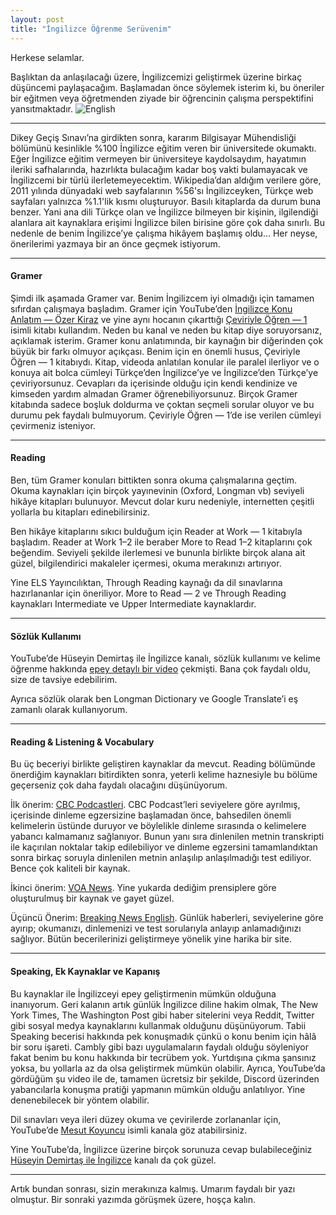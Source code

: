 ```yaml
---
layout: post
title: "İngilizce Öğrenme Serüvenim"
---
```


Herkese selamlar.

Başlıktan da anlaşılacağı üzere, İngilizcemizi geliştirmek üzerine birkaç düşüncemi paylaşacağım. Başlamadan önce söylemek isterim ki, bu öneriler bir eğitmen veya öğretmenden ziyade bir öğrencinin çalışma perspektifini yansıtmaktadır.
![English](https://miro.medium.com/v2/resize:fit:1400/format:webp/1*MLHQ_JEOTyDrLvz3PFCrRw.jpeg)

---

Dikey Geçiş Sınavı’na girdikten sonra, kararım Bilgisayar Mühendisliği bölümünü kesinlikle %100 İngilizce eğitim veren bir üniversitede okumaktı. Eğer İngilizce eğitim vermeyen bir üniversiteye kaydolsaydım, hayatımın ileriki safhalarında, hazırlıkta bulacağım kadar boş vakti bulamayacak ve İngilizcemi bir türlü ilerletemeyecektim. Wikipedia’dan aldığım verilere göre, 2011 yılında dünyadaki web sayfalarının %56'sı İngilizceyken, Türkçe web sayfaları yalnızca %1.1'lik kısmı oluşturuyor. Basılı kitaplarda da durum buna benzer. Yani ana dili Türkçe olan ve İngilizce bilmeyen bir kişinin, ilgilendiği alanlara ait kaynaklara erişimi İngilizce bilen birisine göre çok daha sınırlı. Bu nedenle de benim İngilizce’ye çalışma hikâyem başlamış oldu… Her neyse, önerilerimi yazmaya bir an önce geçmek istiyorum.

---

#### Gramer

Şimdi ilk aşamada Gramer var. Benim İngilizcem iyi olmadığı için tamamen sıfırdan çalışmaya başladım. Gramer için YouTube’den [İngilizce Konu Anlatım — Özer Kiraz](https://www.youtube.com/watch?v=056tP8bGMtg&list=PLp9-shPIqO8OnxLVnrfl_47QRkE0yRLyi&ab_channel=%C4%B0ngilizceKonuAnlat%C4%B1m%C4%B1-%C3%96zerKiraz) ve yine aynı hocanın çıkarttığı [Çeviriyle Öğren — 1](https://www.turengkitap.com/urun/ceviriyle-ogren-nbc/) isimli kitabı kullandım. Neden bu kanal ve neden bu kitap diye soruyorsanız, açıklamak isterim. Gramer konu anlatımında, bir kaynağın bir diğerinden çok büyük bir farkı olmuyor açıkçası. Benim için en önemli husus, Çeviriyle Öğren — 1 kitabıydı. Kitap, videoda anlatılan konular ile paralel ilerliyor ve o konuya ait bolca cümleyi Türkçe’den İngilizce’ye ve İngilizce’den Türkçe’ye çeviriyorsunuz. Cevapları da içerisinde olduğu için kendi kendinize ve kimseden yardım almadan Gramer öğrenebiliyorsunuz. Birçok Gramer kitabında sadece boşluk doldurma ve çoktan seçmeli sorular oluyor ve bu durumu pek faydalı bulmuyorum. Çeviriyle Öğren — 1’de ise verilen cümleyi çevirmeniz isteniyor.

___

#### Reading

Ben, tüm Gramer konuları bittikten sonra okuma çalışmalarına geçtim. Okuma kaynakları için birçok yayınevinin (Oxford, Longman vb) seviyeli hikâye kitapları bulunuyor. Mevcut dolar kuru nedeniyle, internetten çeşitli yollarla bu kitapları edinebilirsiniz.

Ben hikâye kitaplarını sıkıcı bulduğum için Reader at Work — 1 kitabıyla başladım. Reader at Work 1–2 ile beraber More to Read 1–2 kitaplarını çok beğendim. Seviyeli şekilde ilerlemesi ve bununla birlikte birçok alana ait güzel, bilgilendirici makaleler içermesi, okuma merakınızı artırıyor.

Yine ELS Yayıncılıktan, Through Reading kaynağı da dil sınavlarına hazırlananlar için öneriliyor. More to Read — 2 ve Through Reading kaynakları Intermediate ve Upper Intermediate kaynaklardır.

___

#### Sözlük Kullanımı
YouTube’de Hüseyin Demirtaş ile İngilizce kanalı, sözlük kullanımı ve kelime öğrenme hakkında [epey detaylı bir video](https://www.youtube.com/watch?v=XXj90oVxK7w&t=65s&ab_channel=H%C3%BCseyinDemirta%C5%9File%C4%B0ngilizce) çekmişti. Bana çok faydalı oldu, size de tavsiye edebilirim.

Ayrıca sözlük olarak ben Longman Dictionary ve Google Translate’i eş zamanlı olarak kullanıyorum.

___

#### Reading & Listening & Vocabulary

Bu üç beceriyi birlikte geliştiren kaynaklar da mevcut. Reading bölümünde önerdiğim kaynakları bitirdikten sonra, yeterli kelime haznesiyle bu bölüme geçerseniz çok daha faydalı olacağını düşünüyorum.

İlk önerim: [CBC Podcastleri](https://disk.yandex.com.tr/d/X7P8hsDA3GDDff?utm_campaign=DonanimHaber&utm_medium=referral&utm_source=DonanimHaber). CBC Podcast’leri seviyelere göre ayrılmış, içerisinde dinleme egzersizine başlamadan önce, bahsedilen önemli kelimelerin üstünde duruyor ve böylelikle dinleme sırasında o kelimelere yabancı kalmamanız sağlanıyor. Bunun yanı sıra dinlenilen metnin transkripti ile kaçırılan noktalar takip edilebiliyor ve dinleme egzersini tamamlandıktan sonra birkaç soruyla dinlenilen metnin anlaşılıp anlaşılmadığı test ediliyor. Bence çok kaliteli bir kaynak.

İkinci önerim: [VOA News](https://learningenglish.voanews.com/). Yine yukarda dediğim prensiplere göre oluşturulmuş bir kaynak ve gayet güzel.

Üçüncü Önerim: [Breaking News English](https://breakingnewsenglish.com/). Günlük haberleri, seviyelerine göre ayırıp; okumanızı, dinlemenizi ve test sorularıyla anlayıp anlamadığınızı sağlıyor. Bütün becerilerinizi geliştirmeye yönelik yine harika bir site.

___

#### Speaking, Ek Kaynaklar ve Kapanış

Bu kaynaklar ile İngilizceyi epey geliştirmenin mümkün olduğuna inanıyorum. Geri kalanın artık günlük İngilizce diline hakim olmak, The New York Times, The Washington Post gibi haber sitelerini veya Reddit, Twitter gibi sosyal medya kaynaklarını kullanmak olduğunu düşünüyorum. Tabii Speaking becerisi hakkında pek konuşmadık çünkü o konu benim için hâlâ bir soru işareti. Cambly gibi bazı uygulamaların faydalı olduğu söyleniyor fakat benim bu konu hakkında bir tecrübem yok. Yurtdışına çıkma şansınız yoksa, bu yollarla az da olsa geliştirmek mümkün olabilir. Ayrıca, YouTube’da gördüğüm şu video ile de, tamamen ücretsiz bir şekilde, Discord üzerinden yabancılarla konuşma pratiği yapmanın mümkün olduğu anlatılıyor. Yine denenebilecek bir yöntem olabilir.

Dil sınavları veya ileri düzey okuma ve çevirilerde zorlananlar için, YouTube’de [Mesut Koyuncu](https://www.youtube.com/channel/UCSWVBMS8jCNEy1MRvHsvnxQ) isimli kanala göz atabilirsiniz.

Yine YouTube’da, İngilizce üzerine birçok sorunuza cevap bulabileceğiniz [Hüseyin Demirtaş ile İngilizce](https://www.youtube.com/user/dilsayar) kanalı da çok güzel.

___

Artık bundan sonrası, sizin merakınıza kalmış. Umarım faydalı bir yazı olmuştur. Bir sonraki yazımda görüşmek üzere, hoşça kalın.